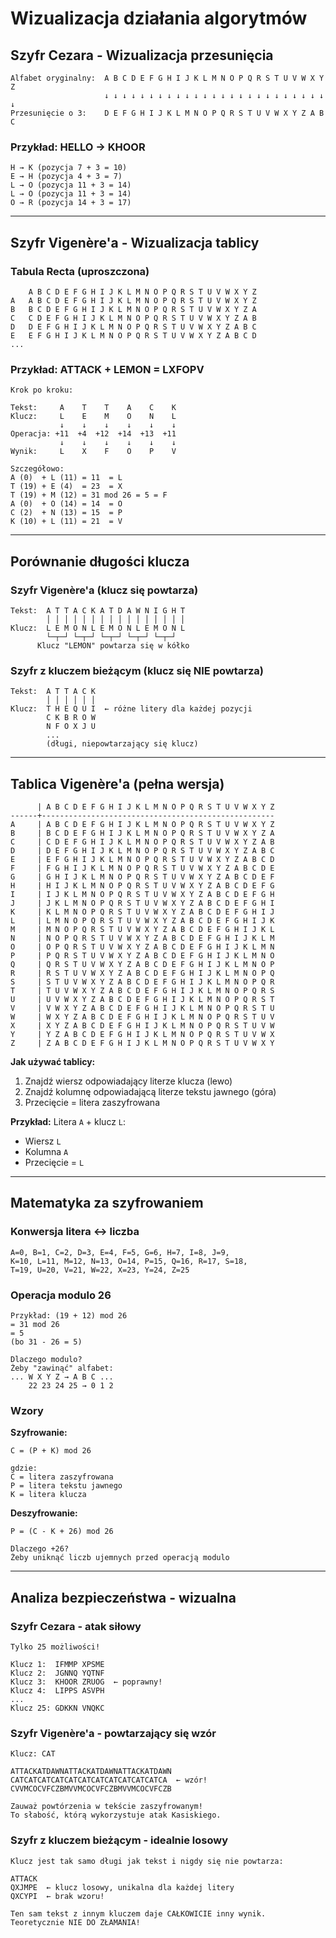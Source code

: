 # Wizualizacja działania algorytmów

## Szyfr Cezara - Wizualizacja przesunięcia

```
Alfabet oryginalny:  A B C D E F G H I J K L M N O P Q R S T U V W X Y Z
                     ↓ ↓ ↓ ↓ ↓ ↓ ↓ ↓ ↓ ↓ ↓ ↓ ↓ ↓ ↓ ↓ ↓ ↓ ↓ ↓ ↓ ↓ ↓ ↓ ↓ ↓
Przesunięcie o 3:    D E F G H I J K L M N O P Q R S T U V W X Y Z A B C
```

### Przykład: HELLO → KHOOR

```
H → K (pozycja 7 + 3 = 10)
E → H (pozycja 4 + 3 = 7)
L → O (pozycja 11 + 3 = 14)
L → O (pozycja 11 + 3 = 14)
O → R (pozycja 14 + 3 = 17)
```

---

## Szyfr Vigenère'a - Wizualizacja tablicy

### Tabula Recta (uproszczona)

```
    A B C D E F G H I J K L M N O P Q R S T U V W X Y Z
A   A B C D E F G H I J K L M N O P Q R S T U V W X Y Z
B   B C D E F G H I J K L M N O P Q R S T U V W X Y Z A
C   C D E F G H I J K L M N O P Q R S T U V W X Y Z A B
D   D E F G H I J K L M N O P Q R S T U V W X Y Z A B C
E   E F G H I J K L M N O P Q R S T U V W X Y Z A B C D
...
```

### Przykład: ATTACK + LEMON = LXFOPV

```
Krok po kroku:

Tekst:     A    T    T    A    C    K
Klucz:     L    E    M    O    N    L
           ↓    ↓    ↓    ↓    ↓    ↓
Operacja: +11  +4  +12  +14  +13  +11
           ↓    ↓    ↓    ↓    ↓    ↓
Wynik:     L    X    F    O    P    V

Szczegółowo:
A (0)  + L (11) = 11  = L
T (19) + E (4)  = 23  = X
T (19) + M (12) = 31 mod 26 = 5 = F
A (0)  + O (14) = 14  = O
C (2)  + N (13) = 15  = P
K (10) + L (11) = 21  = V
```

---

## Porównanie długości klucza

### Szyfr Vigenère'a (klucz się powtarza)

```
Tekst:  A T T A C K A T D A W N I G H T
        │ │ │ │ │ │ │ │ │ │ │ │ │ │ │ │
Klucz:  L E M O N L E M O N L E M O N L
        └─┬─┘ └─┬─┘ └─┬─┘ └─┬─┘ └─┬─┘
      Klucz "LEMON" powtarza się w kółko
```

### Szyfr z kluczem bieżącym (klucz się NIE powtarza)

```
Tekst:  A T T A C K
        │ │ │ │ │ │
Klucz:  T H E Q U I  ← różne litery dla każdej pozycji
        C K B R O W
        N F O X J U
        ...
        (długi, niepowtarzający się klucz)
```

---

## Tablica Vigenère'a (pełna wersja)

```
      | A B C D E F G H I J K L M N O P Q R S T U V W X Y Z
------+----------------------------------------------------
A     | A B C D E F G H I J K L M N O P Q R S T U V W X Y Z
B     | B C D E F G H I J K L M N O P Q R S T U V W X Y Z A
C     | C D E F G H I J K L M N O P Q R S T U V W X Y Z A B
D     | D E F G H I J K L M N O P Q R S T U V W X Y Z A B C
E     | E F G H I J K L M N O P Q R S T U V W X Y Z A B C D
F     | F G H I J K L M N O P Q R S T U V W X Y Z A B C D E
G     | G H I J K L M N O P Q R S T U V W X Y Z A B C D E F
H     | H I J K L M N O P Q R S T U V W X Y Z A B C D E F G
I     | I J K L M N O P Q R S T U V W X Y Z A B C D E F G H
J     | J K L M N O P Q R S T U V W X Y Z A B C D E F G H I
K     | K L M N O P Q R S T U V W X Y Z A B C D E F G H I J
L     | L M N O P Q R S T U V W X Y Z A B C D E F G H I J K
M     | M N O P Q R S T U V W X Y Z A B C D E F G H I J K L
N     | N O P Q R S T U V W X Y Z A B C D E F G H I J K L M
O     | O P Q R S T U V W X Y Z A B C D E F G H I J K L M N
P     | P Q R S T U V W X Y Z A B C D E F G H I J K L M N O
Q     | Q R S T U V W X Y Z A B C D E F G H I J K L M N O P
R     | R S T U V W X Y Z A B C D E F G H I J K L M N O P Q
S     | S T U V W X Y Z A B C D E F G H I J K L M N O P Q R
T     | T U V W X Y Z A B C D E F G H I J K L M N O P Q R S
U     | U V W X Y Z A B C D E F G H I J K L M N O P Q R S T
V     | V W X Y Z A B C D E F G H I J K L M N O P Q R S T U
W     | W X Y Z A B C D E F G H I J K L M N O P Q R S T U V
X     | X Y Z A B C D E F G H I J K L M N O P Q R S T U V W
Y     | Y Z A B C D E F G H I J K L M N O P Q R S T U V W X
Z     | Z A B C D E F G H I J K L M N O P Q R S T U V W X Y
```

**Jak używać tablicy:**
1. Znajdź wiersz odpowiadający literze klucza (lewo)
2. Znajdź kolumnę odpowiadającą literze tekstu jawnego (góra)
3. Przecięcie = litera zaszyfrowana

**Przykład:** Litera `A` + klucz `L`:
- Wiersz `L`
- Kolumna `A`
- Przecięcie = `L`

---

## Matematyka za szyfrowaniem

### Konwersja litera ↔ liczba

```
A=0, B=1, C=2, D=3, E=4, F=5, G=6, H=7, I=8, J=9,
K=10, L=11, M=12, N=13, O=14, P=15, Q=16, R=17, S=18,
T=19, U=20, V=21, W=22, X=23, Y=24, Z=25
```

### Operacja modulo 26

```
Przykład: (19 + 12) mod 26
= 31 mod 26
= 5
(bo 31 - 26 = 5)

Dlaczego modulo?
Żeby "zawinąć" alfabet:
... W X Y Z → A B C ...
    22 23 24 25 → 0 1 2
```

### Wzory

**Szyfrowanie:**
```
C = (P + K) mod 26

gdzie:
C = litera zaszyfrowana
P = litera tekstu jawnego
K = litera klucza
```

**Deszyfrowanie:**
```
P = (C - K + 26) mod 26

Dlaczego +26?
Żeby uniknąć liczb ujemnych przed operacją modulo
```

---

## Analiza bezpieczeństwa - wizualna

### Szyfr Cezara - atak siłowy

```
Tylko 25 możliwości!

Klucz 1:  IFMMP XPSME
Klucz 2:  JGNNQ YQTNF
Klucz 3:  KHOOR ZRUOG  ← poprawny!
Klucz 4:  LIPPS ASVPH
...
Klucz 25: GDKKN VNQKC
```

### Szyfr Vigenère'a - powtarzający się wzór

```
Klucz: CAT

ATTACKATDAWNATTACKATDAWNATTACKATDAWN
CATCATCATCATCATCATCATCATCATCATCATCA  ← wzór!
CVVMCOCVFCZBMVVMCOCVFCZBMVVMCOCVFCZB

Zauważ powtórzenia w tekście zaszyfrowanym!
To słabość, którą wykorzystuje atak Kasiskiego.
```

### Szyfr z kluczem bieżącym - idealnie losowy

```
Klucz jest tak samo długi jak tekst i nigdy się nie powtarza:

ATTACK
QXJMPE  ← klucz losowy, unikalna dla każdej litery
QXCYPI  ← brak wzoru!

Ten sam tekst z innym kluczem daje CAŁKOWICIE inny wynik.
Teoretycznie NIE DO ZŁAMANIA!
```
